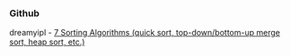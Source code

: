 ### Github
dreamyipl - [7 Sorting Algorithms (quick sort, top-down/bottom-up merge sort, heap sort, etc.)](https://leetcode.com/problems/sort-an-array/discuss/492042/7-Sorting-Algorithms-(quick-sort-top-downbottom-up-merge-sort-heap-sort-etc.))